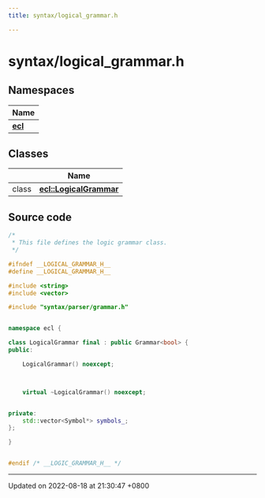 ```yaml
---
title: syntax/logical_grammar.h

---
```


# syntax/logical_grammar.h



## Namespaces

| Name           |
| -------------- |
| **[ecl](namespaceecl.md)**  |

## Classes

|                | Name           |
| -------------- | -------------- |
| class | **[ecl::LogicalGrammar](classecl_1_1LogicalGrammar.md)**  |




## Source code

```cpp
/*
 * This file defines the logic grammar class.
 */

#ifndef __LOGICAL_GRAMMAR_H__
#define __LOGICAL_GRAMMAR_H__

#include <string>
#include <vector>

#include "syntax/parser/grammar.h"


namespace ecl {

class LogicalGrammar final : public Grammar<bool> {
public:

    LogicalGrammar() noexcept;



    virtual ~LogicalGrammar() noexcept;


private:
    std::vector<Symbol*> symbols_;
};

}


#endif /* __LOGIC_GRAMMAR_H__ */
```


-------------------------------

Updated on 2022-08-18 at 21:30:47 +0800
